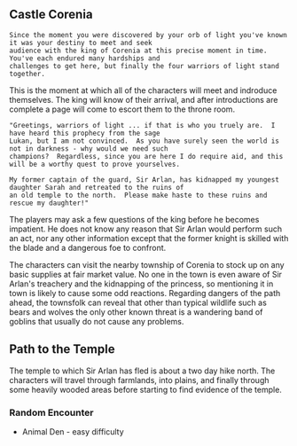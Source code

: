 ## Castle Corenia

```
Since the moment you were discovered by your orb of light you've known it was your destiny to meet and seek 
audience with the king of Corenia at this precise moment in time.  You've each endured many hardships and 
challenges to get here, but finally the four warriors of light stand together.
```

This is the moment at which all of the characters will meet and indroduce themselves.  The king will know of their arrival, and
after introductions are complete a page will come to escort them to the throne room.

```
"Greetings, warriors of light ... if that is who you truely are.  I have heard this prophecy from the sage
Lukan, but I am not convinced.  As you have surely seen the world is not in darkness - why would we need such 
champions?  Regardless, since you are here I do require aid, and this will be a worthy quest to prove yourselves.

My former captain of the guard, Sir Arlan, has kidnapped my youngest daughter Sarah and retreated to the ruins of
an old temple to the north.  Please make haste to these ruins and rescue my daughter!"
```

The players may ask a few questions of the king before he becomes impatient.  He does not know any reason that Sir
Arlan would perform such an act, nor any other information except that the former knight is skilled with the blade
and a dangerous foe to confront.

The characters can visit the nearby township of Corenia to stock up on any basic supplies at fair market value. No
one in the town is even aware of Sir Arlan's treachery and the kidnapping of the princess, so mentioning it in town
is likely to cause some odd reactions.  Regarding dangers of the path ahead, the townsfolk can reveal that other
than typical wildlife such as bears and wolves the only other known threat is a wandering band of goblins that
usually do not cause any problems.

## Path to the Temple

The temple to which Sir Arlan has fled is about a two day hike north.  The characters will travel through farmlands,
into plains, and finally through some heavily wooded areas before starting to find evidence of the temple.

### Random Encounter
* Animal Den - easy difficulty

